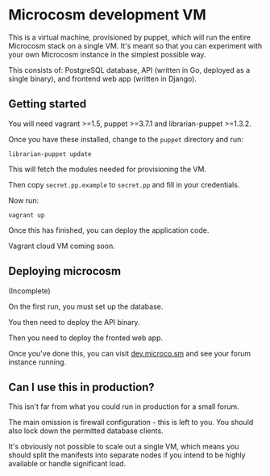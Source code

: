 Microcosm development VM
========================

This is a virtual machine, provisioned by puppet, which will run the entire Microcosm stack on a single VM. It's meant so that you can experiment with your own Microcosm instance in the simplest possible way.

This consists of: PostgreSQL database, API (written in Go, deployed as a single binary), and frontend web app (written in Django).

Getting started
---------------

You will need vagrant >=1.5, puppet >=3.7.1 and librarian-puppet >=1.3.2.

Once you have these installed, change to the `puppet` directory and run:

```
librarian-puppet update
```

This will fetch the modules needed for provisioning the VM. 

Then copy `secret.pp.example` to `secret.pp` and fill in your credentials.

Now run:

```
vagrant up
```

Once this has finished, you can deploy the application code.

Vagrant cloud VM coming soon.

Deploying microcosm
-------------------

(Incomplete)

On the first run, you must set up the database.

You then need to deploy the API binary.

Then you need to deploy the fronted web app.

Once you've done this, you can visit [dev.microco.sm](http://dev.microco.sm) and see your forum instance running.

Can I use this in production?
-----------------------------

This isn't far from what you could run in production for a small forum.

The main omission is firewall configuration - this is left to you. You should also lock down the permitted database clients.

It's obviously not possible to scale out a single VM, which means you should split the manifests into separate nodes if you intend to be highly available or handle significant load.
